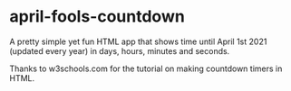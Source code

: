 # april-fools-countdown

A pretty simple yet fun HTML app that shows time until April 1st 2021 (updated every year) in days, hours, minutes and seconds.

Thanks to w3schools.com for the tutorial on making countdown timers in HTML.
